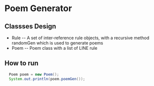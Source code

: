 # Poem Generator

## Classses Design
* Rule -- A set of inter-reference rule objects, with a recursive method randomGen which is used to generate poems
* Poem -- Poem class with a list of LINE rule

## How to run
```Java
  Poem poem = new Poem();
  System.out.println(poem.poemGen());
```